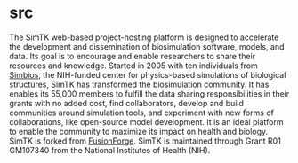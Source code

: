 # src
The SimTK web-based project-hosting platform is designed to accelerate the development and dissemination of biosimulation software, models, and data. Its goal is to encourage and enable researchers to share their resources and knowledge. Started in 2005 with ten individuals from <a href="http://simbios.stanford.edu/">Simbios</a>, the NIH-funded center for physics-based simulations of biological structures, SimTK has transformed the biosimulation community. It has enables its 55,000 members to fulfill the data sharing responsibilities in their grants with no added cost, find collaborators, develop and build communities around simulation tools, and experiment with new forms of collaborations, like open-source model development. It is an ideal platform to enable the community to maximize its impact on health and biology. SimTK is forked from <a href="http://fusionforge.org/">FusionForge</a>.  SimTK is maintained through Grant R01 GM107340 from the National Institutes of Health (NIH).
